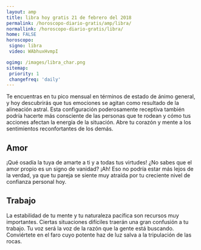 ```yaml
---
layout: amp
title: libra hoy gratis 21 de febrero del 2018 
permalink: /horoscopo-diario-gratis/amp/libra/
normallink: /horoscopo-diario-gratis/libra/
home: FALSE
horoscopo:
 signo: libra
 video: WAbhuxHvmpI

ogimg: /images/libra_char.png
sitemap:
 priority: 1
 changefreq: 'daily'
---
```



Te encuentras en tu pico mensual en términos de estado de ánimo general, y hoy descubrirás que tus emociones se agitan como resultado de la alineación astral. Esta configuración poderosamente receptiva también podría hacerte más consciente de las personas que te rodean y cómo tus acciones afectan la energía de la situación. Abre tu corazón y mente a los sentimientos reconfortantes de los demás.

## Amor

¡Qué osadía la tuya de amarte a ti y a todas tus virtudes! ¿No sabes que el amor propio es un signo de vanidad? ¡Ah! Eso no podría estar más lejos de la verdad, ya que tu pareja se siente muy atraída por tu creciente nivel de confianza personal hoy.

## Trabajo

La estabilidad de tu mente y tu naturaleza pacífica son recursos muy importantes. Ciertas situaciones difíciles traerán una gran confusión a tu trabajo. Tu voz será la voz de la razón que la gente está buscando. Conviértete en el faro cuyo potente haz de luz salva a la tripulación de las rocas.